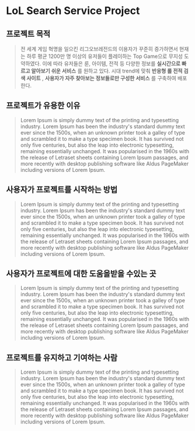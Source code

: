 LoL Search Service Project
=============


## 프로젝트 목적
> 전 세계 게임 혁명을 일으킨 리그오브레전드의 이용자가 꾸준히 증가하면서 현재는 하루 평균 1200만 명 이상의 유저들이 플레이하는 Top Game으로 무지성 도약하였다. 이에 따라 유저들은 룬, 아이템, 전적 등 다양한 정보를 __실시간으로 빠르고 알아보기 쉬운 서비스__ 를 원하고 있다. 시대 trend에 맞춰 __반응형 롤 전적 검색 사이트__ , __사용자가 자주 찾아보는 정보들로만 구성한 서비스__ 를 구축하여 배포한다.


## 프로젝트가 유용한 이유
> Lorem Ipsum is simply dummy text of the printing and typesetting industry. Lorem Ipsum has been the industry's standard dummy text ever since the 1500s, when an unknown printer took a galley of type and scrambled it to make a type specimen book. It has survived not only five centuries, but also the leap into electronic typesetting, remaining essentially unchanged. It was popularised in the 1960s with the release of Letraset sheets containing Lorem Ipsum passages, and more recently with desktop publishing software like Aldus PageMaker including versions of Lorem Ipsum.

## 사용자가 프로젝트를 시작하는 방법
> Lorem Ipsum is simply dummy text of the printing and typesetting industry. Lorem Ipsum has been the industry's standard dummy text ever since the 1500s, when an unknown printer took a galley of type and scrambled it to make a type specimen book. It has survived not only five centuries, but also the leap into electronic typesetting, remaining essentially unchanged. It was popularised in the 1960s with the release of Letraset sheets containing Lorem Ipsum passages, and more recently with desktop publishing software like Aldus PageMaker including versions of Lorem Ipsum.

## 사용자가 프로젝트에 대한 도움을받을 수있는 곳
> Lorem Ipsum is simply dummy text of the printing and typesetting industry. Lorem Ipsum has been the industry's standard dummy text ever since the 1500s, when an unknown printer took a galley of type and scrambled it to make a type specimen book. It has survived not only five centuries, but also the leap into electronic typesetting, remaining essentially unchanged. It was popularised in the 1960s with the release of Letraset sheets containing Lorem Ipsum passages, and more recently with desktop publishing software like Aldus PageMaker including versions of Lorem Ipsum.

## 프로젝트를 유지하고 기여하는 사람
> Lorem Ipsum is simply dummy text of the printing and typesetting industry. Lorem Ipsum has been the industry's standard dummy text ever since the 1500s, when an unknown printer took a galley of type and scrambled it to make a type specimen book. It has survived not only five centuries, but also the leap into electronic typesetting, remaining essentially unchanged. It was popularised in the 1960s with the release of Letraset sheets containing Lorem Ipsum passages, and more recently with desktop publishing software like Aldus PageMaker including versions of Lorem Ipsum.
